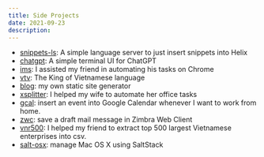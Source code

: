 ```yaml
---
title: Side Projects
date: 2021-09-23
description:
---
```

- [snippets-ls](https://github.com/quantonganh/snippets-ls): A simple language server to just insert snippets into Helix
- [chatgpt](https://github.com/quantonganh/chatgpt): A simple terminal UI for ChatGPT
- [ims](https://github.com/quantonganh/ims): I assisted my friend in automating his tasks on Chrome
- [vtv](https://github.com/quantonganh/vtv): The King of Vietnamese language
- [blog](https://github.com/quantonganh/blog): my own static site generator
- [xsplitter](https://github.com/quantonganh/xsplitter): I helped my wife to automate her office tasks
- [gcal](https://github.com/quantonganh/gcal): insert an event into Google Calendar whenever I want to work from home.
- [zwc](https://github.com/quantonganh/zwc): save a draft mail message in Zimbra Web Client
- [vnr500](https://github.com/quantonganh/vnr500): I helped my friend to extract top 500 largest Vietnamese enterprises into csv.
- [salt-osx](https://github.com/quantonganh/salt-osx): manage Mac OS X using SaltStack
